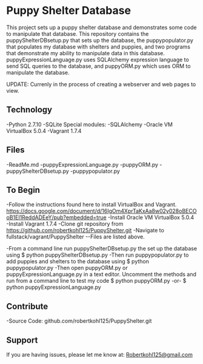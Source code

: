 Puppy Shelter Database
========

This project sets up a puppy shelter database and demonstrates some code to manipulate that database. This repository contains the puppyShelterDBsetup.py that sets up the database, the puppypopulator.py that populates my database with shelters and puppies, and two programs that demonstrate my ability to manipulate data in this database. puppyExpressionLanguage.py uses SQLAlchemy expression language to send SQL queries to the database, and puppyORM.py which uses ORM to manipulate the database.

UPDATE: Currenly in the process of creating a webserver and web pages to view.

Technology
----------
-Python 2.7.10
-SQLite	
Special modules:
	-SQLAlchemy
-Oracle VM VirtualBox 5.0.4
-Vagrant 1.7.4

Files
-----
-ReadMe.md
-puppyExpressionLanguage.py
-puppyORM.py
-puppyShelterDBsetup.py
-puppypopulator.py

To Begin
--------
-Follow the instructions found here to install VirtualBox and Vagrant. https://docs.google.com/document/d/16IgOm4XprTaKxAa8w02y028oBECOoB1EI1ReddADEeY/pub?embedded=true
-Install Oracle VM VirtualBox 5.0.4
-Install Vagrant 1.7.4
-Clone git repository from https://github.com/robertkohl125/PuppyShelter.git
-Navigate to fullstack/vagrant/PuppyShelter
--Files are listed above.

-From a command line run puppyShelterDBsetup.py the set up the database using
$ python puppyShelterDBsetup.py
-Then run puppypopulator.py to add puppies and shelters to the database using 
$ python puppypopulator.py
-Then open puppyORM.py or puppyExpressionLanguage.py in a text editor. Uncomment the methods and run from a command line to test my code
$ python puppyORM.py
	-or- 
$ python puppyExpressionLanguage.py

Contribute
----------
-Source Code: github.com/robertkohl125/PuppyShelter.git

Support
-------
If you are having issues, please let me know at: Robertkohl125@gmail.com
